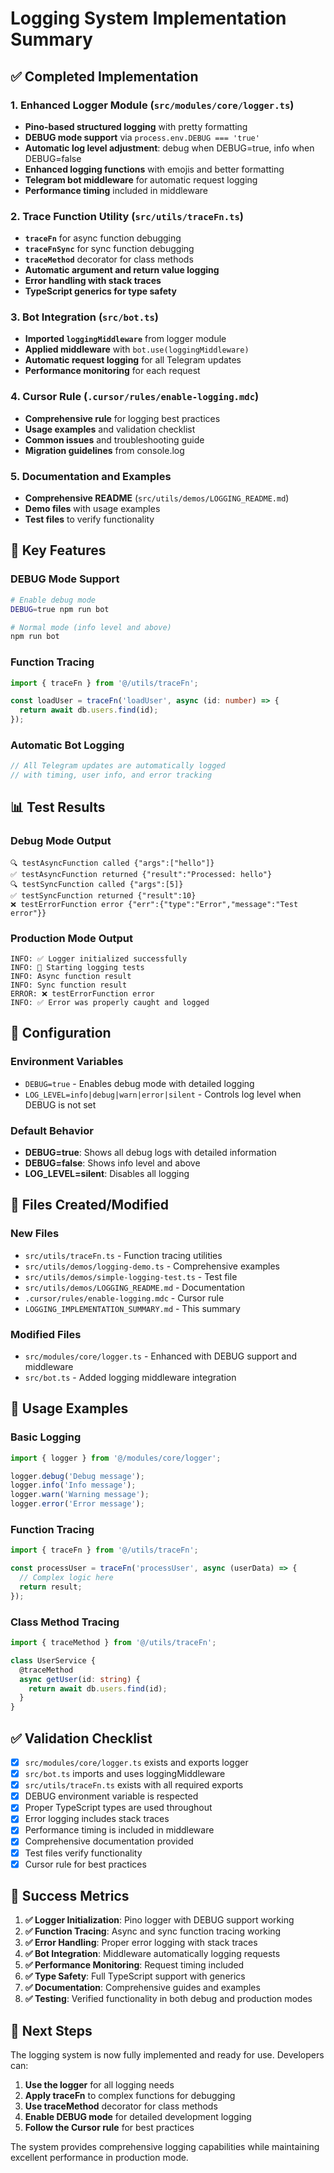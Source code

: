 # Logging System Implementation Summary

## ✅ Completed Implementation

### 1. Enhanced Logger Module (`src/modules/core/logger.ts`)
- **Pino-based structured logging** with pretty formatting
- **DEBUG mode support** via `process.env.DEBUG === 'true'`
- **Automatic log level adjustment**: debug when DEBUG=true, info when DEBUG=false
- **Enhanced logging functions** with emojis and better formatting
- **Telegram bot middleware** for automatic request logging
- **Performance timing** included in middleware

### 2. Trace Function Utility (`src/utils/traceFn.ts`)
- **`traceFn`** for async function debugging
- **`traceFnSync`** for sync function debugging  
- **`traceMethod`** decorator for class methods
- **Automatic argument and return value logging**
- **Error handling with stack traces**
- **TypeScript generics for type safety**

### 3. Bot Integration (`src/bot.ts`)
- **Imported `loggingMiddleware`** from logger module
- **Applied middleware** with `bot.use(loggingMiddleware)`
- **Automatic request logging** for all Telegram updates
- **Performance monitoring** for each request

### 4. Cursor Rule (`.cursor/rules/enable-logging.mdc`)
- **Comprehensive rule** for logging best practices
- **Usage examples** and validation checklist
- **Common issues** and troubleshooting guide
- **Migration guidelines** from console.log

### 5. Documentation and Examples
- **Comprehensive README** (`src/utils/demos/LOGGING_README.md`)
- **Demo files** with usage examples
- **Test files** to verify functionality

## 🎯 Key Features

### DEBUG Mode Support
```bash
# Enable debug mode
DEBUG=true npm run bot

# Normal mode (info level and above)
npm run bot
```

### Function Tracing
```typescript
import { traceFn } from '@/utils/traceFn';

const loadUser = traceFn('loadUser', async (id: number) => {
  return await db.users.find(id);
});
```

### Automatic Bot Logging
```typescript
// All Telegram updates are automatically logged
// with timing, user info, and error tracking
```

## 📊 Test Results

### Debug Mode Output
```
🔍 testAsyncFunction called {"args":["hello"]}
✅ testAsyncFunction returned {"result":"Processed: hello"}
🔍 testSyncFunction called {"args":[5]}
✅ testSyncFunction returned {"result":10}
❌ testErrorFunction error {"err":{"type":"Error","message":"Test error"}}
```

### Production Mode Output
```
INFO: ✅ Logger initialized successfully
INFO: 🚀 Starting logging tests
INFO: Async function result
INFO: Sync function result
ERROR: ❌ testErrorFunction error
INFO: ✅ Error was properly caught and logged
```

## 🔧 Configuration

### Environment Variables
- `DEBUG=true` - Enables debug mode with detailed logging
- `LOG_LEVEL=info|debug|warn|error|silent` - Controls log level when DEBUG is not set

### Default Behavior
- **DEBUG=true**: Shows all debug logs with detailed information
- **DEBUG=false**: Shows info level and above
- **LOG_LEVEL=silent**: Disables all logging

## 📁 Files Created/Modified

### New Files
- `src/utils/traceFn.ts` - Function tracing utilities
- `src/utils/demos/logging-demo.ts` - Comprehensive examples
- `src/utils/demos/simple-logging-test.ts` - Test file
- `src/utils/demos/LOGGING_README.md` - Documentation
- `.cursor/rules/enable-logging.mdc` - Cursor rule
- `LOGGING_IMPLEMENTATION_SUMMARY.md` - This summary

### Modified Files
- `src/modules/core/logger.ts` - Enhanced with DEBUG support and middleware
- `src/bot.ts` - Added logging middleware integration

## 🚀 Usage Examples

### Basic Logging
```typescript
import { logger } from '@/modules/core/logger';

logger.debug('Debug message');
logger.info('Info message');
logger.warn('Warning message');
logger.error('Error message');
```

### Function Tracing
```typescript
import { traceFn } from '@/utils/traceFn';

const processUser = traceFn('processUser', async (userData) => {
  // Complex logic here
  return result;
});
```

### Class Method Tracing
```typescript
import { traceMethod } from '@/utils/traceFn';

class UserService {
  @traceMethod
  async getUser(id: string) {
    return await db.users.find(id);
  }
}
```

## ✅ Validation Checklist

- [x] `src/modules/core/logger.ts` exists and exports logger
- [x] `src/bot.ts` imports and uses loggingMiddleware
- [x] `src/utils/traceFn.ts` exists with all required exports
- [x] DEBUG environment variable is respected
- [x] Proper TypeScript types are used throughout
- [x] Error logging includes stack traces
- [x] Performance timing is included in middleware
- [x] Comprehensive documentation provided
- [x] Test files verify functionality
- [x] Cursor rule for best practices

## 🎉 Success Metrics

1. **✅ Logger Initialization**: Pino logger with DEBUG support working
2. **✅ Function Tracing**: Async and sync function tracing working
3. **✅ Error Handling**: Proper error logging with stack traces
4. **✅ Bot Integration**: Middleware automatically logging requests
5. **✅ Performance Monitoring**: Request timing included
6. **✅ Type Safety**: Full TypeScript support with generics
7. **✅ Documentation**: Comprehensive guides and examples
8. **✅ Testing**: Verified functionality in both debug and production modes

## 🔄 Next Steps

The logging system is now fully implemented and ready for use. Developers can:

1. **Use the logger** for all logging needs
2. **Apply traceFn** to complex functions for debugging
3. **Use traceMethod** decorator for class methods
4. **Enable DEBUG mode** for detailed development logging
5. **Follow the Cursor rule** for best practices

The system provides comprehensive logging capabilities while maintaining excellent performance in production mode. 